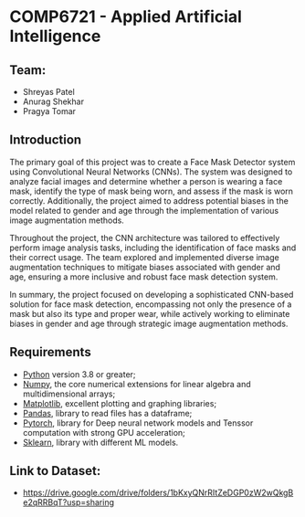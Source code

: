 # COMP6721 - Applied Artificial Intelligence

## Team:
- Shreyas Patel
- Anurag Shekhar
- Pragya Tomar

## Introduction


The primary goal of this project was to create a Face Mask Detector system using Convolutional Neural Networks (CNNs). The system was designed to analyze facial images and determine whether a person is wearing a face mask, identify the type of mask being worn, and assess if the mask is worn correctly. Additionally, the project aimed to address potential biases in the model related to gender and age through the implementation of various image augmentation methods.

Throughout the project, the CNN architecture was tailored to effectively perform image analysis tasks, including the identification of face masks and their correct usage. The team explored and implemented diverse image augmentation techniques to mitigate biases associated with gender and age, ensuring a more inclusive and robust face mask detection system.

In summary, the project focused on developing a sophisticated CNN-based solution for face mask detection, encompassing not only the presence of a mask but also its type and proper wear, while actively working to eliminate biases in gender and age through strategic image augmentation methods.

## Requirements 
* [Python](http://www.python.org) version 3.8 or greater;
* [Numpy](http://www.numpy.org), the core numerical extensions for linear algebra and multidimensional arrays;
* [Matplotlib](http://matplotlib.sf.net), excellent plotting and graphing libraries;
* [Pandas](http://pandas.pydata.org/), library to read files has a dataframe;
* [Pytorch](https://pytorch.org/docs/stable/torch.html), library for Deep neural network models and Tenssor computation with strong GPU acceleration;
* [Sklearn](https://scikit-learn.org/stable/), library with different ML models.


## Link to Dataset:
* https://drive.google.com/drive/folders/1bKxyQNrRItZeDGP0zW2wQkgBe2qRRBqT?usp=sharing
